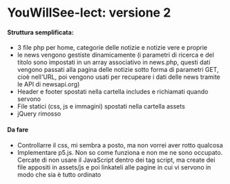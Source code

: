 # **YouWillSee-lect: versione 2**

#### **Struttura semplificata:**

- 3 file php per home, categorie delle notizie e notizie vere e proprie
- le news vengono gestiste dinamicamente (i parametri di ricerca e del titolo sono impostati in un array associativo in news.php, questi dati vengono passati alla pagina delle notizie sotto forma di parametri GET, cioè nell'URL, poi vengono usati per recupeare i dati delle news tramite le API di newsapi.org)
- Header e footer spostati nella cartella includes e richiamati quando servono
- File statici (css, js e immagini) spostati nella cartella assets
- jQuery rimosso



#### **Da fare**

- Controllarre il css, mi sembra a posto, ma non vorrei aver rotto qualcosa
- Implementare p5.js. Non so come funziona e non me ne sono occupato. Cercate di non usare il JavaScript dentro dei tag script, ma create dei file appositi in assets/js e poi linkateli alle pagine in cui vi servono in modo che sia è tutto ordinato